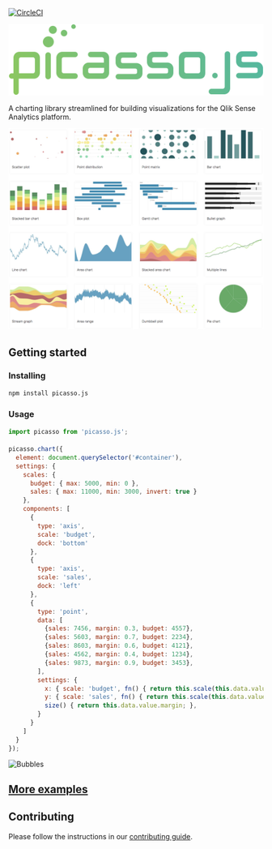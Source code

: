 [![CircleCI](https://circleci.com/gh/qlik-oss/picasso.js.svg?style=shield)](https://circleci.com/gh/qlik-oss/picasso.js)

![picasso.js](docs/assets/picassojs.png)

A charting library streamlined for building visualizations for the Qlik Sense Analytics platform.

[![Examples](website/static/img/examples.png)](https://picassojs.com/examples)

## Getting started

### Installing

```sh
npm install picasso.js
```

### Usage

```js
import picasso from 'picasso.js';

picasso.chart({
  element: document.querySelector('#container'),
  settings: {
    scales: {
      budget: { max: 5000, min: 0 },
      sales: { max: 11000, min: 3000, invert: true }
    },
    components: [
      {
        type: 'axis',
        scale: 'budget',
        dock: 'bottom'
      },
      {
        type: 'axis',
        scale: 'sales',
        dock: 'left'
      },
      {
        type: 'point',
        data: [
          {sales: 7456, margin: 0.3, budget: 4557},
          {sales: 5603, margin: 0.7, budget: 2234},
          {sales: 8603, margin: 0.6, budget: 4121},
          {sales: 4562, margin: 0.4, budget: 1234},
          {sales: 9873, margin: 0.9, budget: 3453},
        ],
        settings: {
          x: { scale: 'budget', fn() { return this.scale(this.data.value.budget); } },
          y: { scale: 'sales', fn() { return this.scale(this.data.value.sales); } },
          size() { return this.data.value.margin; },
        }
      }
    ]
  }
});
```

![Bubbles](website/static/img/bubbles.png)

## [More examples](https://picassojs.com/examples.html)

## Contributing

Please follow the instructions in our [contributing guide](./.github/CONTRIBUTING.md).
